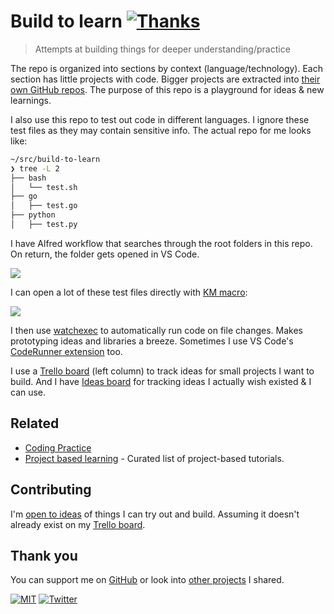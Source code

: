 # Build to learn [![Thanks](http://bit.ly/saythankss)](https://github.com/sponsors/nikitavoloboev)

> Attempts at building things for deeper understanding/practice

The repo is organized into sections by context (language/technology). Each section has little projects with code. Bigger projects are extracted into [their own GitHub repos](https://wiki.nikitavoloboev.xyz/sharing/my-github). The purpose of this repo is a playground for ideas & new learnings.

I also use this repo to test out code in different languages. I ignore these test files as they may contain sensitive info. The actual repo for me looks like:

```bash
~/src/build-to-learn
❯ tree -L 2
├── bash
│   └── test.sh
├── go
│   ├── test.go
├── python
│   ├── test.py
```

I have Alfred workflow that searches through the root folders in this repo. On return, the folder gets opened in VS Code.

![](https://i.imgur.com/rm04gCe.png)

I can open a lot of these test files directly with [KM macro](https://wiki.nikitavoloboev.xyz/macOS/apps/keyboard-maestro/km-macros):

![](https://i.imgur.com/zYEFk6M.png)

I then use [watchexec](https://github.com/watchexec/watchexec) to automatically run code on file changes. Makes prototyping ideas and libraries a breeze. Sometimes I use VS Code's [CodeRunner extension](https://github.com/formulahendry/vscode-code-runner) too.

I use a [Trello board](https://trello.com/b/alB1ryRP) (left column) to track ideas for small projects I want to build. And I have [Ideas board](https://trello.com/b/alB1ryRP) for tracking ideas I actually wish existed & I can use.

## Related

- [Coding Practice](https://wiki.nikitavoloboev.xyz/programming/coding-practice)
- [Project based learning](https://github.com/tuvtran/project-based-learning#readme) - Curated list of project-based tutorials.

## Contributing

I'm [open to ideas](../../issues/new) of things I can try out and build. Assuming it doesn't already exist on my [Trello board](https://trello.com/b/alB1ryRP).

## Thank you

You can support me on [GitHub](https://github.com/sponsors/nikitavoloboev) or look into [other projects](https://nikitavoloboev.xyz/projects) I shared.

[![MIT](https://bit.ly/mitbadge)](LICENSE) [![Twitter](http://bit.ly/nikitatweet)](https://twitter.com/nikitavoloboev)
